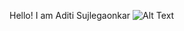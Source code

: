 Hello! I am Aditi Sujlegaonkar
![Alt Text](https://media.giphy.com/media/sRFEa8lbeC7zbcIZZR/giphy.gif)
